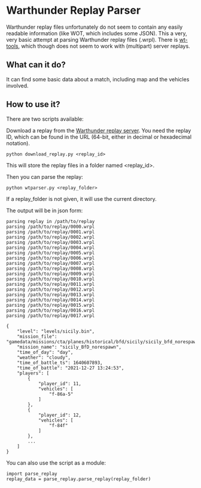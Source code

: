 # Warthunder Replay Parser
Warthunder replay files unfortunately do not seem to contain any easily readable information (like WOT, which includes some JSON). This a very, very basic attempt at parsing Warthunder replay files (.wrpl). There is [wt-tools](https://github.com/klensy/wt-tools/), which though does not seem to work with (multipart) server replays.


## What can it do?
It can find some basic data about a match, including map and the vehicles involved.

## How to use it?

There are two scripts available:

Download a replay from the [Warthunder replay server](https://www.warthunder.com/en/replay/). You need the replay ID, which can be found in the URL (64-bit, either in decimal or hexadecimal notation).

```
python download_replay.py <replay_id>
```
This will store the replay files in a folder named <replay_id>.

Then you can parse the replay:

```
python wtparser.py <replay_folder>
```

If a replay_folder is not given, it will use the current directory.

The output will be in json form:
```
parsing replay in /path/to/replay
parsing /path/to/replay/0000.wrpl
parsing /path/to/replay/0001.wrpl
parsing /path/to/replay/0002.wrpl
parsing /path/to/replay/0003.wrpl
parsing /path/to/replay/0004.wrpl
parsing /path/to/replay/0005.wrpl
parsing /path/to/replay/0006.wrpl
parsing /path/to/replay/0007.wrpl
parsing /path/to/replay/0008.wrpl
parsing /path/to/replay/0009.wrpl
parsing /path/to/replay/0010.wrpl
parsing /path/to/replay/0011.wrpl
parsing /path/to/replay/0012.wrpl
parsing /path/to/replay/0013.wrpl
parsing /path/to/replay/0014.wrpl
parsing /path/to/replay/0015.wrpl
parsing /path/to/replay/0016.wrpl
parsing /path/to/replay/0017.wrpl

{
    "level": "levels/sicily.bin",
    "mission_file": "gamedata/missions/cta/planes/historical/bfd/sicily/sicily_bfd_norespawn.blk",
    "mission_name": "sicily_BfD_norespawn",
    "time_of_day": "day",
    "weather": "cloudy",
    "time_of_battle_ts": 1640607893,
    "time_of_battle": "2021-12-27 13:24:53",
    "players": [
        {
            "player_id": 11,
            "vehicles": [
                "f-86a-5"
            ]
        },
        {
            "player_id": 12,
            "vehicles": [
                "f-84f"
            ]
        },
        ...
    ]
}
```

You can also use the script as a module:
```
import parse_replay
replay_data = parse_replay.parse_replay(replay_folder)
```